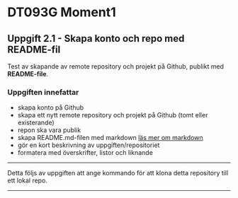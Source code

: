 # DT093G Moment1

## Uppgift 2.1 - Skapa konto och repo med README-fil
Test av skapande av remote repository och projekt på Github, publikt med **README-file**.

### Uppgiften innefattar

* skapa konto på Github
* skapa ett nytt remote repository och projekt på Github (tomt eller existerande) 
* repon ska vara publik
* skapa README.md-filen med markdown [läs mer om markdown](https://github.com/adam-p/markdown-here/wiki/Markdown-Cheatsheet#lists "Markdown Cheatsheet")
* gör en kort beskrivning av uppgiften/repositoriet 
* formatera med överskrifter, listor och liknande 

***

Detta följs av uppgiften att ange kommando för att klona detta repository till ett lokal repo. 

***
